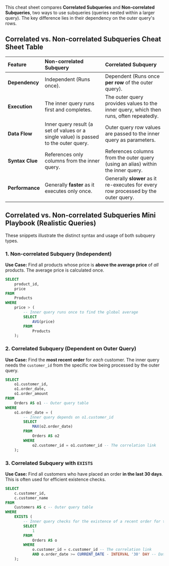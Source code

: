 This cheat sheet compares **Correlated Subqueries** and **Non-correlated Subqueries**, two ways to use subqueries (queries nested within a larger query). The key difference lies in their dependency on the outer query's rows.

## Correlated vs. Non-correlated Subqueries Cheat Sheet Table

| Feature | Non-correlated Subquery | Correlated Subquery |
| :--- | :--- | :--- |
| **Dependency** | Independent (Runs once). | Dependent (Runs once **per row** of the outer query). |
| **Execution** | The inner query runs first and completes. | The outer query provides values to the inner query, which then runs, often repeatedly. |
| **Data Flow** | Inner query result (a set of values or a single value) is passed to the outer query. | Outer query row values are passed to the inner query as parameters. |
| **Syntax Clue** | References only columns from the inner query. | References columns from the outer query (using an alias) within the inner query. |
| **Performance** | Generally **faster** as it executes only once. | Generally **slower** as it re-executes for every row processed by the outer query. |

## Correlated vs. Non-correlated Subqueries Mini Playbook (Realistic Queries)

These snippets illustrate the distinct syntax and usage of both subquery types.

### 1\. Non-correlated Subquery (Independent)

**Use Case:** Find all products whose price is **above the average price** of *all* products. The average price is calculated once.

```sql
SELECT
    product_id,
    price
FROM
    Products
WHERE
    price > (
        -- Inner query runs once to find the global average
        SELECT
            AVG(price)
        FROM
            Products
    );
```

### 2\. Correlated Subquery (Dependent on Outer Query)

**Use Case:** Find the **most recent order** for *each* customer. The inner query needs the `customer_id` from the specific row being processed by the outer query.

```sql
SELECT
    o1.customer_id,
    o1.order_date,
    o1.order_amount
FROM
    Orders AS o1 -- Outer query table
WHERE
    o1.order_date = (
        -- Inner query depends on o1.customer_id
        SELECT
            MAX(o2.order_date)
        FROM
            Orders AS o2
        WHERE
            o2.customer_id = o1.customer_id -- The correlation link
    );
```

### 3\. Correlated Subquery with `EXISTS`

**Use Case:** Find all customers who have placed an order **in the last 30 days**. This is often used for efficient existence checks.

```sql
SELECT
    c.customer_id,
    c.customer_name
FROM
    Customers AS c -- Outer query table
WHERE
    EXISTS (
        -- Inner query checks for the existence of a recent order for the specific customer (c)
        SELECT
            1
        FROM
            Orders AS o
        WHERE
            o.customer_id = c.customer_id -- The correlation link
            AND o.order_date >= CURRENT_DATE - INTERVAL '30' DAY -- Date condition (syntax varies by DB)
    );
```
